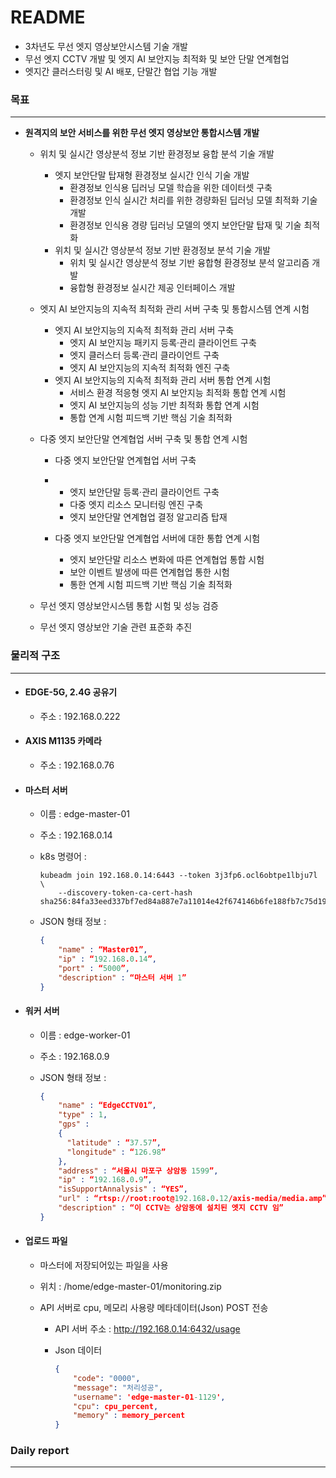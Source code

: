 # README

- 3차년도 무선 엣지 영상보안시스템 기술 개발
- 무선 엣지 CCTV 개발 및 엣지 AI 보안지능 최적화 및 보안 단말 연계협업
- 엣지간 클러스터링 및 AI 배포, 단말간 협업 기능 개발



### 목표

---

- **원격지의 보안 서비스를 위한 무선 엣지 영상보안 통합시스템 개발**

  - 위치 및 실시간 영상분석 정보 기반 환경정보 융합 분석 기술 개발

    - 엣지 보안단말 탑재형 환경정보 실시간 인식 기술 개발
      - 환경정보 인식용 딥러닝 모델 학습을 위한 데이터셋 구축
      - 환경정보 인식 실시간 처리를 위한 경량화된 딥러닝 모델 최적화 기술 개발
      - 환경정보 인식용 경량 딥러닝 모델의 엣지 보안단말 탑재 및 기술 최적화
    - 위치 및 실시간 영상분석 정보 기반 환경정보 분석 기술 개발
      - 위치 및 실시간 영상분석 정보 기반 융합형 환경정보 분석 알고리즘 개발
      - 융합형 환경정보 실시간 제공 인터페이스 개발

  - 엣지 AI 보안지능의 지속적 최적화 관리 서버 구축 및 통합시스템 연계 시험

    - 엣지 AI 보안지능의 지속적 최적화 관리 서버 구축
      - 엣지 AI 보안지능 패키지 등록·관리 클라이언트 구축
      - 엣지 클러스터 등록·관리 클라이언트 구축
      - 엣지 AI 보안지능의 지속적 최적화 엔진 구축
    - 엣지 AI 보안지능의 지속적 최적화 관리 서버 통합 연계 시험
      - 서비스 환경 적응형 엣지 AI 보안지능 최적화 통합 연계 시험
      - 엣지 AI 보안지능의 성능 기반 최적화 통합 연계 시험
      - 통합 연계 시험 피드백 기반 핵심 기술 최적화

  - 다중 엣지 보안단말 연계협업 서버 구축 및 통합 연계 시험

    - 다중 엣지 보안단말 연계협업 서버 구축
    - 
      - 엣지 보안단말 등록·관리 클라이언트 구축
      - 다중 엣지 리소스 모니터링 엔진 구축
      - 엣지 보안단말 연계협업 결정 알고리즘 탑재

    - 다중 엣지 보안단말 연계협업 서버에 대한 통합 연계 시험
      - 엣지 보안단말 리소스 변화에 따른 연계협업 통합 시험 
      - 보안 이벤트 발생에 따른 연계협업 통한 시험
      - 통한 연계 시험 피드백 기반 핵심 기술 최적화

  - 무선 엣지 영상보안시스템 통합 시험 및 성능 검증

  - 무선 엣지 영상보안 기술 관련 표준화 추진



### 물리적 구조

---

- #### EDGE-5G, 2.4G 공유기

  - 주소 : 192.168.0.222

- #### AXIS M1135 카메라

  - 주소 : 192.168.0.76

- #### 마스터 서버

  - 이름 : edge-master-01

  - 주소 : 192.168.0.14

  - k8s 명령어 : 

    ```
    kubeadm join 192.168.0.14:6443 --token 3j3fp6.ocl6obtpe1lbju7l \
    	--discovery-token-ca-cert-hash sha256:84fa33eed337bf7ed84a887e7a11014e42f674146b6fe188fb7c75d194b848ff 
    ```

  - JSON 형태 정보 : 

    ```json
    {    
        "name" : “Master01”,
        "ip" : “192.168.0.14”,
        "port" : “5000”,
        "description" : “마스터 서버 1”
    }
    ```

    

- #### 워커 서버

  - 이름 : edge-worker-01
  
  - 주소 : 192.168.0.9
  
  - JSON 형태 정보 : 
  
    ```json
    {    
        "name" : “EdgeCCTV01”,
        "type" : 1,
        "gps" : 
        {	
          "latitude" : “37.57”,
          "longitude" : “126.98”
        },
        "address" : “서울시 마포구 상암동 1599”,
        "ip" : “192.168.0.9”,
        "isSupportAnnalysis" : “YES”,
        "url" : “rtsp://root:root@192.168.0.12/axis-media/media.amp”,
        "description" : “이 CCTV는 상암동에 설치된 엣지 CCTV 임”
    }
    ```
  
- #### 업로드 파일

  - 마스터에 저장되어있는 파일을 사용

  - 위치 : /home/edge-master-01/monitoring.zip

  - API 서버로 cpu, 메모리 사용량 메타데이터(Json) POST 전송

    - API 서버 주소 : http://192.168.0.14:6432/usage

    - Json 데이터

      ```json
      {
          "code": "0000",
          "message": "처리성공",
          "username": 'edge-master-01-1129',
          "cpu": cpu_percent,
          "memory" : memory_percent
      }
      ```

      





### Daily report

---


